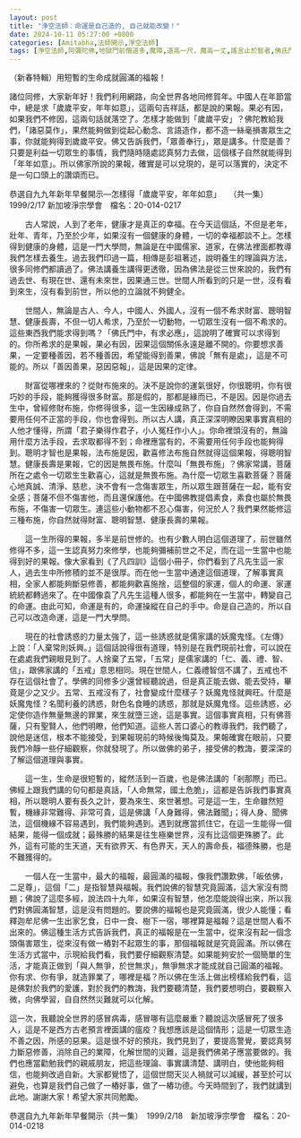 ```yaml
---
layout: post
title: "浄空法師：命運是自己造的, 自己就能改變！"
date: 2024-10-11 05:27:00 +0800
categories: [Amitabha,法師開示,淨空法師]
tags: [淨空法師,阿彌陀佛,地獄門前僧道多,魔障,道高一尺，魔高一丈,謠言止於智者,佛氏門中，有求必應,十念法,南無阿彌陀佛,阿彌陀經,西方極樂世界,極樂世界,因果通三世,三尸神,祿盡人亡,福報,天地有司過之神,楞嚴經,起心動念,邪師說法，如恆河沙,佛法重實質不重形式,淨土法門,起心動念,念佛,不間斷,老實念佛,蓮花,佛力加持,帶業往生,信願持名,因果,念佛,持戒,身口意,五戒,持戒,果報,懺悔,了凡四訓,太上感應篇]
---
```


（新春特輯）用短暫的生命成就圓滿的福報！        

諸位同修，大家新年好！我們利用網路，向全世界各地同修賀年。中國人在年節當中，總是求「歲歲平安，年年如意」，這兩句吉祥話，都是說的果報。果必有因，如果我們不修因，這兩句話就落空了。怎樣才能做到「歲歲平安」？佛陀教給我們，「諸惡莫作」，果然能夠做到從起心動念、言語造作，都不造一絲毫損害眾生之事，你就能夠得到歲歲平安。佛又告訴我們，「眾善奉行」，眾是講多。什麼是善？只要是利益一切眾生的事情，我們隨時隨處認真努力去做，這個樣子自然就能得到「年年如意」。所以佛家所說的果報，確實是可以兌現的，是可以落實的，決定不是一句口頭上的讚頌而已。      

恭選自九九年新年早餐開示—怎樣得「歲歲平安，年年如意」　　（共一集）1999/2/17 新加坡淨宗學會　檔名：20-014-0217 

　　古人常說，人到了老年，健康才是真正的幸福。在今天這個話，不但是老年，壯年、青年，乃至於少年，如果沒有一個健康的身體，一切的幸福都談不上。怎樣得到健康的身體，這是一門大學問，無論是在中國儒家、道家，在佛法裡面都教導我們怎樣去養生。過去我們印過一篇，相傳是彭祖著述，說明養生的理論與方法，很多同修們都讀過了。佛法講養生講得更透徹，因為佛法是從三世來說的，我們有過去世、有現在世、還有未來世，因果通三世。世間人所看到的只是一世，沒有看到來生，沒有看到前世，所以他的立論就不夠健全。      

　　世間人，無論是古人、今人，中國人、外國人，沒有一個不希求財富、聰明智慧、健康長壽，不但一切人希求，乃至於一切動物，一切眾生沒有一個不希求的。這些東西我們能求得到嗎？「佛氏門中，有求必應」，這說明了確實可以求得到的。你所希求的是果報，果必有因，因果這個關係永遠是離不開的。你要想求善果，一定要種善因，若不種善因，希望能得到善果，佛說「無有是處」，這是不可能的。所以「善因善果，惡因惡報」，這是因果的定律。      

　　財富從哪裡來的？從財布施來的。決不是說你的運氣很好，你很聰明，你有很巧妙的手段，能夠獲得很多財富。那是假的，那都是緣而已，不是因。因是你過去生中，曾經修財布施，你修得很多，這一生因緣成熟了，你自自然然會得到，不需要用任何不正當的手段，你也會得到。所以古人講，真正深深明瞭因果事實真相的人他才懂得，所謂「君子樂得作君子，小人冤枉作小人」。你命裡頭沒有的，無論用什麼方法手段，去求取都得不到；命裡應當有的，不需要用任何手段也能夠得到。聰明才智也是果報，法布施是因，歡喜修法布施自然就得這個果報，得聰明智慧。健康長壽是果報，它的因是無畏布施。什麼叫「無畏布施」？佛家常講，菩薩所在之處令一切眾生生歡喜心，這就是無畏布施。為什麼一切眾生喜歡菩薩？菩薩心地真誠、清淨、慈悲，決不會有一念傷害眾生，所以眾生跟菩薩在一起，能有安全感；菩薩不但不傷害他，而且還保護他。在中國佛教提倡素食，素食也屬於無畏布施，不傷害一切眾生。連這些小動物都不忍心傷害，何況於人？我們果然能修這三種布施，你自然就得財富、聰明智慧、健康長壽的果報。      

　　這一生所得的果報，多半是前世修的。也有少數人明白這個道理了，前世雖然修得不多，這一生認真努力來修學，也能夠彌補前世之不足，而在這一生當中也能得到好的果報。像大家看到《了凡四訓》這個小冊子，你們看到了凡先生這一家人，過去生中所修積的並不是很厚。而在他一生當中通達這個道理，了解事實真相，全家人都能夠斷惡修善，都能夠歡喜施捨，這整個的家運，個人的命運、家運統統都轉過來了。在中國像袁了凡先生這種人很多，都能夠在一生當中，轉變自己的命運。由此可知，命運是有的，命運操縱在自己的手中。命是自己造的，所以自己可以改造命運，這是一門大學問。        

　　現在的社會誘惑的力量太強了，這一些誘惑就是儒家講的妖魔鬼怪。《左傳》上說：「人棄常則妖興。」這個話說得很有道理，特別是在我們現前社會，可以說在在處處我們親眼見到了。人捨棄了五常，「五常」是儒家講的「仁、義、禮、智、信」，跟佛家講的「五戒」意思相同。現在世間人，仁義禮智信不講了，五戒也不存在這個社會了。學佛的同修多少還曾經聽說過，但是真正能去做、能去受持，畢竟是少之又少。五常、五戒沒有了，社會變成什麼樣子？妖魔鬼怪就興旺。什麼是妖魔鬼怪？名聞利養的誘惑，財色名食睡的誘惑，那就是妖魔鬼怪。這些誘惑，必定使你造作無量無邊的罪業，來生就墮三途，這是事實。這個事實真相，只有佛菩薩，只有聖賢人，他們明瞭，他們知道。這些人苦口婆心的教導我們，我們聽了，說他是迷信，根本不能接受，到果報現前的時候後悔莫及。果報確實在眼前，只要我們冷靜一些仔細觀察，你就發現了。所以做佛的弟子，接受佛的教誨，要深深的了解這個道理與事實。      

　　這一生，生命是很短暫的，縱然活到一百歲，也是佛法講的「剎那際」而已。佛經上跟我們講的句句都是真話，「人命無常，國土危脆」，這都是告訴我們事實真相，所以聰明人要有長久之計，要為來生、來世著想。可是這一生，生命雖然短暫，機緣非常難得、非常可貴，這是佛講「人身難得，佛法難聞」；得人身、聞佛法，這個機緣不容易遇到，我們能夠遇到。遇到就應當抓住它，在這一生能得一個結果，能得一個成就；最殊勝的結果是往生極樂世界，沒有比這個更殊勝了。此外，這有可能的生天道，天有欲界天、有色界天，天人的壽命長，福德殊勝，也是不難獲得的。      

　　一個人在一生當中，最大的福報，最圓滿的福報，像我們讚歎佛，「皈依佛，二足尊」，這個「二」是指智慧與福報。我們說佛的智慧究竟圓滿，這大家沒有問題；佛說了這麼多經，說法四十九年，如果沒有智慧，他怎麼能說得出來，所以我們對佛圓滿智慧，這是沒有問題的。要說佛的福報也是究竟圓滿，很少人能懂；看釋迦牟尼佛一生出家乞食，日中一食、樹下一宿，哪裡算是福報？這是世間人看不出來的。佛這種生活方式告訴我們，真正的福報是在一生當中，從來沒有起一個念頭傷害眾生，從來沒有做一樁對不起眾生的事，那個福報就是究竟圓滿。所以佛在生活方式當中，示現給我們看，我們要仔細觀察清楚。如果能夠安於一個簡單的生活，才能真正做到「與人無爭，於世無求」，無爭無求才能成就自己圓滿的福報。你有求、你有爭，就造罪業了，哪裡是福？所以佛在生活上做出榜樣給我們看，這是佛對於我們的愛護，對於我們的教誨，我們要聽清楚，我們要想明白，要觀察入微，向佛學習，自自然然災難就可以化解。      

這一次，我聽說全世界的感冒病毒，感冒哪有這麼嚴重？聽說這次感冒死了很多人，這是不是西方古老預言裡面講的瘟疫？我想應該是這個情形；這是一切眾生造不善之因，所感的惡果。這是很不好的預兆，我們見到了，要提高警覺，要認真努力斷惡修善，消除自己的業障，化解世間的災難，這是我們佛弟子應當要做的。我們也應當勸勉我們的親戚朋友，把這些理論、事實講清楚、講明白，使他能夠相信，也能夠改過自新。大家都覺悟了，這個世間天災人禍就可以減緩，甚至於可以避免，也算是我們自己做了一樁好事，做了一樁功德。今天時間到了，我們就講到此地。謝謝大家！希望大家共同勉勵。      

恭選自九九年新年早餐開示（共一集）　1999/2/18　新加坡淨宗學會　檔名：20-014-0218